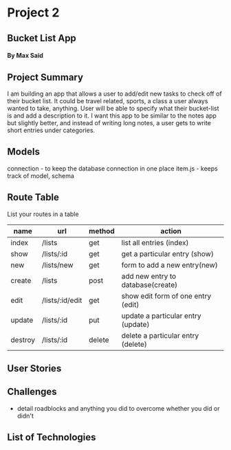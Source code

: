 # Project 2

## Bucket List App

#### By Max Said

## Project Summary

I am building an app that allows a user to add/edit new tasks to check off of their bucket list. It could be travel related, sports, a class a user always wanted to take, anything. User will be able to specify what their bucket-list is and add a description to it. I want this app to be similar to the notes app but slightly better, and instead of writing long notes, a user gets to write short entries under categories.

## Models

connection - to keep the database connection in one place
item.js - keeps track of model, schema

## Route Table

List your routes in a table

| name    | url             | method | action                             |
| ------- | --------------- | ------ | ---------------------------------- |
| index   | /lists          | get    | list all entries (index)           |
| show    | /lists/:id      | get    | get a particular entry (show)      |
| new     | /lists/new      | get    | form to add a new entry(new)       |
| create  | /lists          | post   | add new entry to database(create)  |
| edit    | /lists/:id/edit | get    | show edit form of one entry (edit) |
| update  | /lists/:id      | put    | update a particular entry (update) |
| destroy | /lists/:id      | delete | delete a particular entry (delete) |

## User Stories

## Challenges

- detail roadblocks and anything you did to overcome whether you did or didn't

## List of Technologies
